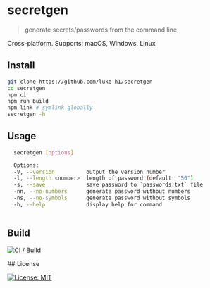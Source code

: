 # secretgen

> generate secrets/passwords from the command line

Cross-platform. Supports: macOS, Windows, Linux

## Install

```sh
git clone https://github.com/luke-h1/secretgen
cd secretgen
npm ci 
npm run build
npm link # symlink globally
secretgen -h 
```

## Usage

```sh
  secretgen [options] 

  Options:
  -V, --version          output the version number
  -l, --length <number>  length of password (default: "50")
  -s, --save             save password to `passwords.txt` file
  -nn, --no-numbers      generate password without numbers
  -ns, --no-symbols      generate password without symbols
  -h, --help             display help for command
  
```

## Build

[![CI / Build](https://github.com/luke-h1/secretgen/actions/workflows/build.yml/badge.svg)](https://github.com/luke-h1/secretgen/actions/workflows/build.yml)


## License

[![License: MIT](https://img.shields.io/badge/License-MIT-yellow.svg)](https://opensource.org/licenses/MIT)

